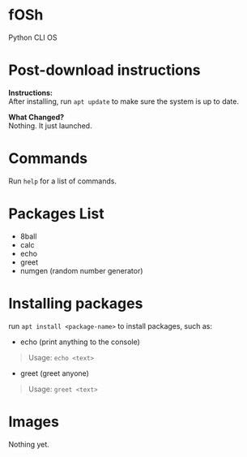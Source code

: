 # fOSh
Python CLI OS

# Post-download instructions

**Instructions:**  
After installing, run `apt update` to make sure the system is up to date.  
  
**What Changed?**  
Nothing. It just launched.

# Commands
Run `help` for a list of commands.

# Packages List
- 8ball
- calc
- echo
- greet
- numgen (random number generator)

# Installing packages
run `apt install <package-name>` to install packages, such as:
- echo (print anything to the console)
> Usage: `echo <text>`
- greet (greet anyone)
> Usage: `greet <text>`

# Images
Nothing yet.
